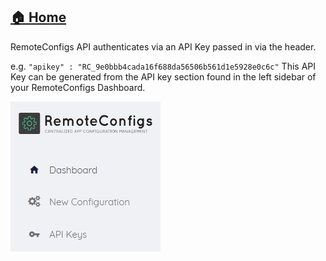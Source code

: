 ## [🏠 Home](./README.md)

RemoteConfigs API authenticates via an API Key passed in via the header. 

e.g. `"apikey" : "RC_9e0bbb4cada16f688da56506b561d1e5928e0c6c"`
This API Key can be generated from the API key section found in the left sidebar of your RemoteConfigs Dashboard.

![Image of the Sidebar](/Images/Sidebar.png "Sidebar")

